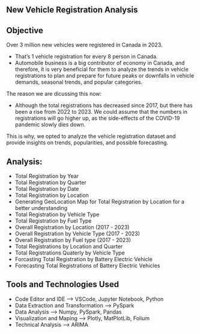 ## New Vehicle Registration Analysis 

## Objective
Over 3 million new vehicles were registered in Canada in 2023.
- That’s 1 vehicle registration for every 8 person in Canada.
- Automobile business is a big contributor of economy in Canada, and therefore, it is very beneficial for them to analyze the trends in vehicle registrations to plan and prepare for future peaks or downfalls in vehicle demands, seasonal trends, and popular categories.

The reason we are dicussing this now: 
- Although the total registrations has decreased since 2017, but there has been a rise from 2022 to 2023. We could assume that the numbers in registrations will go higher up, as the side-effects of the COVID-19 pandemic slowly dies down.

This is why, we opted to analyze the vehicle registration dataset and provide insights on trends, popularities, and possible forecasting.

## Analysis: 
- Total Registration by Year
- Total Registration by Quarter 
- Total Registration by Date 
- Total Registration by Location 
- Generating GeoLocation Map for Total Registration by Location for a better understanding 
- Total Registration by Vehicle Type 
- Total Registration by Fuel Type 
- Overall Registration by Location (2017 - 2023)
- Overall Registration by Vehicle Type (2017 - 2023)
- Overall Registration by Fuel type (2017 - 2023) 
- Total Registrations by Location and Quarter 
- Total Registrations Quaterly by Vehicle Type 
- Forcasting Total Registration by Battery Electric Vehicle
- Forecasting Total Registrations of Battery Electric Vehicles 


## Tools and Technologies Used 
- Code Editor and IDE --> VSCode, Jupyter Notebook, Python
- Data Extraction and Transformation --> PySpark
- Data Analysis --> Numpy, PySpark, Pandas
- Visualization and Maping --> Plotly, MatPlotLib, Folium 
- Technical Analysis --> ARIMA 

